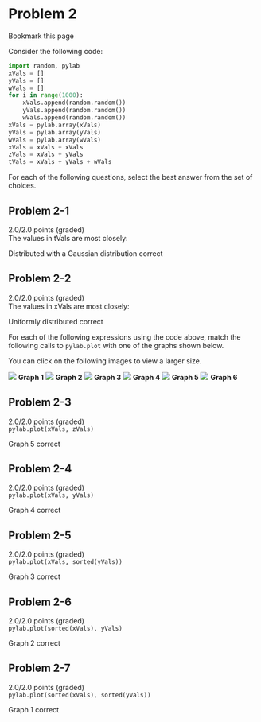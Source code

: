 # Problem 2
Bookmark this page

 Consider the following code:

```python
import random, pylab
xVals = []
yVals = []
wVals = []
for i in range(1000):
    xVals.append(random.random())
    yVals.append(random.random())
    wVals.append(random.random())
xVals = pylab.array(xVals)
yVals = pylab.array(yVals)
wVals = pylab.array(wVals)
xVals = xVals + xVals
zVals = xVals + yVals
tVals = xVals + yVals + wVals
```
For each of the following questions, select the best answer from the set of choices.

## Problem 2-1
2.0/2.0 points (graded)  
The values in tVals are most closely:

Distributed with a Gaussian distribution correct

## Problem 2-2
2.0/2.0 points (graded)  
The values in xVals are most closely:

Uniformly distributed correct

For each of the following expressions using the code above, match the following calls to <code>pylab.plot</code> with one of the graphs shown below.

You can click on the following images to view a larger size.

![](https://d37djvu3ytnwxt.cloudfront.net/assets/courseware/v1/7fc44cee4d4360ca476f37cc17420e7c/asset-v1:MITx+6.00.2x_7+1T2017+type@asset+block/files_exam2_files_3-1.png)
**Graph 1**
![](https://d37djvu3ytnwxt.cloudfront.net/assets/courseware/v1/e8bfc1a418fb313e6deba1c81792146f/asset-v1:MITx+6.00.2x_7+1T2017+type@asset+block/files_exam2_files_3-2.png)
**Graph 2**
![](https://d37djvu3ytnwxt.cloudfront.net/assets/courseware/v1/7ec8fb1c2a81490f82b6c24a51779dd9/asset-v1:MITx+6.00.2x_7+1T2017+type@asset+block/files_exam2_files_3-3.png)
**Graph 3**
![](https://d37djvu3ytnwxt.cloudfront.net/assets/courseware/v1/5806673cab9dc3323bbf59f1c57e7e0b/asset-v1:MITx+6.00.2x_7+1T2017+type@asset+block/files_exam2_files_3-4.png)
**Graph 4**
![](https://d37djvu3ytnwxt.cloudfront.net/assets/courseware/v1/02cc9672d760926964ef1a26d5a84e11/asset-v1:MITx+6.00.2x_7+1T2017+type@asset+block/files_exam2_files_3-5.png)
**Graph 5**
![](https://d37djvu3ytnwxt.cloudfront.net/assets/courseware/v1/cdc227c2a165a5484e566f05c20200ca/asset-v1:MITx+6.00.2x_7+1T2017+type@asset+block/files_exam2_files_3-6.png)
**Graph 6**

## Problem 2-3
2.0/2.0 points (graded)  
<code>pylab.plot(xVals, zVals)</code>

Graph 5 correct

## Problem 2-4
2.0/2.0 points (graded)  
<code>pylab.plot(xVals, yVals)</code>

Graph 4
correct


## Problem 2-5
2.0/2.0 points (graded)  
<code>pylab.plot(xVals, sorted(yVals))</code>  

Graph 3
correct

## Problem 2-6
2.0/2.0 points (graded)  
<code>pylab.plot(sorted(xVals), yVals)</code>

Graph 2
correct

## Problem 2-7
2.0/2.0 points (graded)  
<code>pylab.plot(sorted(xVals), sorted(yVals))</code>

Graph 1
correct
